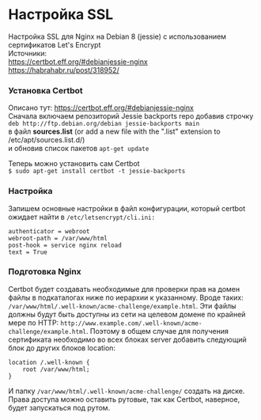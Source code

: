 # Настройка SSL
Настройка SSL для Nginx на Debian 8 (jessie) с использованием сертификатов Let's Encrypt  
Источники:  
https://certbot.eff.org/#debianjessie-nginx  
https://habrahabr.ru/post/318952/

### Установка Certbot
Описано тут: https://certbot.eff.org/#debianjessie-nginx  
Сначала включаем репозиторий Jessie backports repo добавив строчку  
`deb http://ftp.debian.org/debian jessie-backports main`  
в файл **sources.list** (or add a new file with the ".list" extension to /etc/apt/sources.list.d/)  
и обновив список пакетов `apt-get update`

Теперь можно установить сам Certbot  
`$ sudo apt-get install certbot -t jessie-backports`

### Настройка
Запишем основные настройки в файл конфигурации, который certbot ожидает найти в `/etc/letsencrypt/cli.ini:`
```
authenticator = webroot
webroot-path = /var/www/html
post-hook = service nginx reload
text = True
```

### Подготовка Nginx
Certbot будет создавать необходимые для проверки прав на домен файлы в подкаталогах ниже по иерархии к указанному. Вроде таких: `/var/www/html/.well-known/acme-challenge/example.html`. Эти файлы должны будут быть доступны из сети на целевом домене по крайней мере по HTTP: `http://www.example.com/.well-known/acme-challenge/example.html`. Поэтому в общем случае для получения сертификата необходимо во всех блоках server добавить следующий блок до других блоков location:
```nginx
location /.well-known {
    root /var/www/html;
}
```
И папку `/var/www/html/.well-known/acme-challenge/` создать на диске. Права доступа можно оставить рутовые, так как Certbot, наверное, будет запускаться под рутом.
